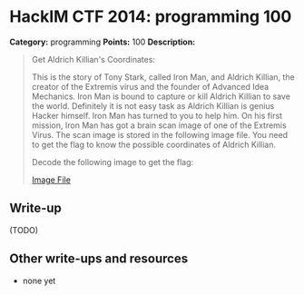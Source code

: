 # HackIM CTF 2014: programming 100

**Category:** programming
**Points:** 100
**Description:**

> Get Aldrich Killian's Coordinates:
>
> This is the story of Tony Stark, called Iron Man, and Aldrich Killian, the creator of the Extremis virus and the founder of Advanced Idea Mechanics. Iron Man is bound to capture or kill Aldrich Killian to save the world. Definitely it is not easy task as Aldrich Killian is genius Hacker himself. Iron Man has turned to you to help him. On his first mission, Iron Man has got a brain scan image of one of the Extremis Virus. The scan image is stored in the following image file. You need to get the flag to know the possible coordinates of Aldrich Killian.
>
> Decode the following image to get the flag:
>
>	[Image File](image1.png)

## Write-up

(TODO)

## Other write-ups and resources

* none yet
